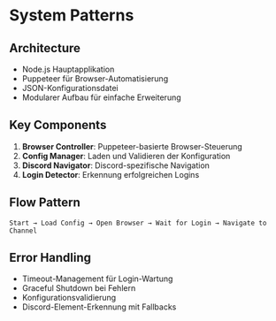# System Patterns

## Architecture
- Node.js Hauptapplikation
- Puppeteer für Browser-Automatisierung
- JSON-Konfigurationsdatei
- Modularer Aufbau für einfache Erweiterung

## Key Components
1. **Browser Controller**: Puppeteer-basierte Browser-Steuerung
2. **Config Manager**: Laden und Validieren der Konfiguration
3. **Discord Navigator**: Discord-spezifische Navigation
4. **Login Detector**: Erkennung erfolgreichen Logins

## Flow Pattern
```
Start → Load Config → Open Browser → Wait for Login → Navigate to Channel
```

## Error Handling
- Timeout-Management für Login-Wartung
- Graceful Shutdown bei Fehlern
- Konfigurationsvalidierung
- Discord-Element-Erkennung mit Fallbacks
